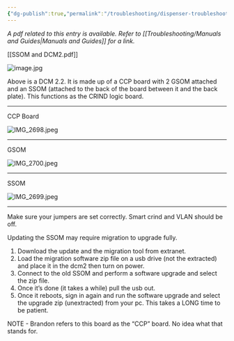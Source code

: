 ```yaml
---
{"dg-publish":true,"permalink":"/troubleshooting/dispenser-troubleshooting/gilbarco/flexpay-iv/dcm-2-and-ssom/"}
---
```


*A pdf related to this entry is available.  Refer to [[Troubleshooting/Manuals and Guides\|Manuals and Guides]] for a link.*

[[SSOM and DCM2.pdf]]

![image.jpg](/img/user/Assets/image.jpg)

Above is a DCM 2.2.  It is made up of a CCP board with 2 GSOM attached and an SSOM (attached to the back of the board between it and the back plate).  This functions as the CRIND logic board.  

---
CCP Board

![IMG_2698.jpeg](/img/user/Assets/IMG_2698.jpeg)


---
GSOM

![IMG_2700.jpeg](/img/user/Assets/IMG_2700.jpeg)


---
SSOM

![IMG_2699.jpeg](/img/user/Assets/IMG_2699.jpeg)


---


Make sure your jumpers are set correctly.  Smart crind and VLAN should be off.  

Updating the SSOM may require migration to upgrade fully.  
1. Download the update and the migration tool from extranet.  
2. Load the migration software zip file on a usb drive (not the extracted) and place it in the dcm2 then turn on power.  
3. Connect to the old SSOM and perform a software upgrade and select the zip file.  
4. Once it’s done (it takes a while) pull the usb out. 
5. Once it reboots, sign in again and run the software upgrade and select the upgrade zip (unextracted) from your pc.  This takes a LONG time to be patient.  

NOTE - Brandon refers to this board as the “CCP” board.  No idea what that stands for.  

